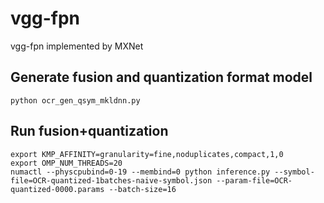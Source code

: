 # vgg-fpn
vgg-fpn implemented by MXNet


## Generate fusion and quantization format model
```
python ocr_gen_qsym_mkldnn.py
```
## Run fusion+quantization
```
export KMP_AFFINITY=granularity=fine,noduplicates,compact,1,0
export OMP_NUM_THREADS=20
numactl --physcpubind=0-19 --membind=0 python inference.py --symbol-file=OCR-quantized-1batches-naive-symbol.json --param-file=OCR-quantized-0000.params --batch-size=16
```
